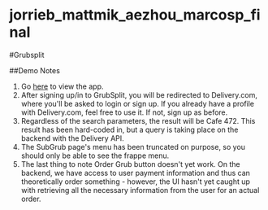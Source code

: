 jorrieb_mattmik_aezhou_marcosp_final
====================================

#Grubsplit

##Demo Notes
1. Go [here](https://grubsplit.herokuapp.com) to view the app.
2. After signing up/in to GrubSplit, you will be redirected to Delivery.com, where you'll be asked to login or sign up. If you already have a profile with Delivery.com, feel free to use it. If not, sign up as before. 
3. Regardless of the search parameters, the result will be Cafe 472. This result has been hard-coded in, but a query is taking place on the backend with the Delivery API.
4. The SubGrub page's menu has been truncated on purpose, so you should only be able to see the frappe menu.
5. The last thing to note Order Grub button doesn't yet work. On the backend, we have access to user payment information and thus can theoretically order something - however, the UI hasn't yet caught up with retrieving all the necessary information from the user for an actual order.

